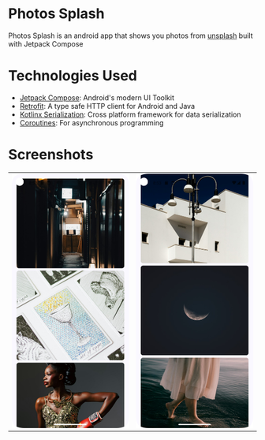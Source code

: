 # Photos Splash

Photos Splash is an android app that shows you photos from [unsplash](https://unsplash.com/) built
with Jetpack Compose

# Technologies Used

- [Jetpack Compose](https://developer.android.com/develop/ui/compose): Android's modern UI Toolkit
- [Retrofit](https://square.github.io/retrofit/): A type safe HTTP client for Android and Java
- [Kotlinx Serialization](https://kotlinlang.org/docs/serialization.html): Cross platform framework
  for data serialization
- [Coroutines](https://kotlinlang.org/docs/coroutines-guide.html): For asynchronous programming

# Screenshots

<table>
  <tr>
    <td>
      <img src="screenshots/Screenshot_20240703_204953.png"  width="250" alt="screenshot1">
    </td>
    <td>
      <img src="screenshots/Screenshot_20240703_205126.png"  width="250" alt="screenshot2">
    </td>
  </tr>
</table>
